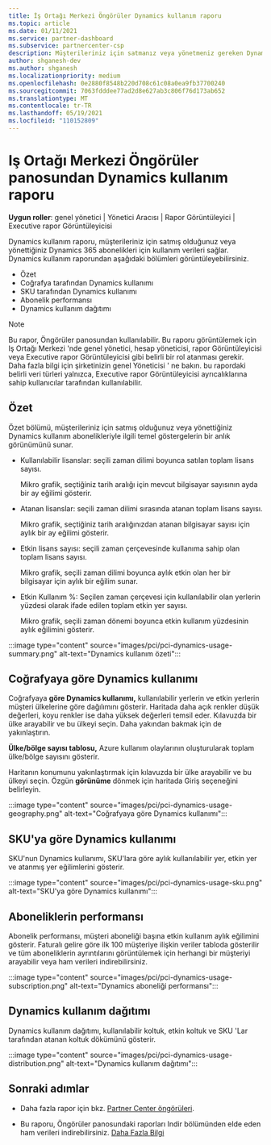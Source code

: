 ```yaml
---
title: İş Ortağı Merkezi Öngörüler Dynamics kullanım raporu
ms.topic: article
ms.date: 01/11/2021
ms.service: partner-dashboard
ms.subservice: partnercenter-csp
description: Müşterileriniz için satmanız veya yönetmeniz gereken Dynamics aboneliklerinin kullanımı hakkında daha fazla bilgi alabilirsiniz.
author: shganesh-dev
ms.author: shganesh
ms.localizationpriority: medium
ms.openlocfilehash: 0e2880f8548b220d708c61c08a0ea9fb37700240
ms.sourcegitcommit: 7063fdddee77ad2d8e627ab3c806f76d173ab652
ms.translationtype: MT
ms.contentlocale: tr-TR
ms.lasthandoff: 05/19/2021
ms.locfileid: "110152809"
---
```

# <a name="dynamics-usage-report-available-from-the-partner-center-insights-dashboard"></a>Iş Ortağı Merkezi Öngörüler panosundan Dynamics kullanım raporu

**Uygun roller**: genel yönetici | Yönetici Aracısı | Rapor Görüntüleyici | Executive rapor Görüntüleyicisi

Dynamics kullanım raporu, müşterileriniz için satmış olduğunuz veya yönettiğiniz Dynamics 365 abonelikleri için kullanım verileri sağlar. Dynamics kullanım raporundan aşağıdaki bölümleri görüntüleyebilirsiniz.

- Özet
- Coğrafya tarafından Dynamics kullanımı
- SKU tarafından Dynamics kullanımı
- Abonelik performansı
- Dynamics kullanım dağıtımı

 > [!NOTE]
 > Bu rapor, Öngörüler panosundan kullanılabilir. Bu raporu görüntülemek için Iş Ortağı Merkezi 'nde genel yönetici, hesap yöneticisi, rapor Görüntüleyicisi veya Executive rapor Görüntüleyicisi gibi belirli bir rol atanması gerekir. Daha fazla bilgi için şirketinizin genel Yöneticisi ' ne bakın. bu rapordaki belirli veri türleri yalnızca, Executive rapor Görüntüleyicisi ayrıcalıklarına sahip kullanıcılar tarafından kullanılabilir.

## <a name="summary"></a>Özet

Özet bölümü, müşterileriniz için satmış olduğunuz veya yönettiğiniz Dynamics kullanım abonelikleriyle ilgili temel göstergelerin bir anlık görünümünü sunar.  

- Kullanılabilir lisanslar: seçili zaman dilimi boyunca satılan toplam lisans sayısı.

   Mikro grafik, seçtiğiniz tarih aralığı için mevcut bilgisayar sayısının ayda bir ay eğilimi gösterir.

- Atanan lisanslar: seçili zaman dilimi sırasında atanan toplam lisans sayısı.

   Mikro grafik, seçtiğiniz tarih aralığınızdan atanan bilgisayar sayısı için aylık bir ay eğilimi gösterir.

- Etkin lisans sayısı: seçili zaman çerçevesinde kullanıma sahip olan toplam lisans sayısı. 

   Mikro grafik, seçili zaman dilimi boyunca aylık etkin olan her bir bilgisayar için aylık bir eğilim sunar.

- Etkin Kullanım %: Seçilen zaman çerçevesi için kullanılabilir olan yerlerin yüzdesi olarak ifade edilen toplam etkin yer sayısı. 

   Mikro grafik, seçili zaman dönemi boyunca etkin kullanım yüzdesinin aylık eğilimini gösterir.

:::image type="content" source="images/pci/pci-dynamics-usage-summary.png" alt-text="Dynamics kullanım özeti":::

## <a name="dynamics-usage-by-geography"></a>Coğrafyaya göre Dynamics kullanımı

Coğrafyaya **göre Dynamics kullanımı,** kullanılabilir yerlerin ve etkin yerlerin müşteri ülkelerine göre dağılımını gösterir. Haritada daha açık renkler düşük değerleri, koyu renkler ise daha yüksek değerleri temsil eder. Kılavuzda bir ülke arayabilir ve bu ülkeyi seçin. Daha yakından bakmak için de yakınlaştırın.

**Ülke/bölge sayısı tablosu,** Azure kullanım olaylarının oluşturularak toplam ülke/bölge sayısını gösterir.

Haritanın konumunu yakınlaştırmak için kılavuzda bir ülke arayabilir ve bu ülkeyi seçin. Özgün **görünüme** dönmek için haritada Giriş seçeneğini belirleyin.

:::image type="content" source="images/pci/pci-dynamics-usage-geography.png" alt-text="Coğrafyaya göre Dynamics kullanımı":::

## <a name="dynamics-usage-by-sku"></a>SKU'ya göre Dynamics kullanımı

SKU'nun Dynamics kullanımı, SKU'lara göre aylık kullanılabilir yer, etkin yer ve atanmış yer eğilimlerini gösterir.

:::image type="content" source="images/pci/pci-dynamics-usage-sku.png" alt-text="SKU'ya göre Dynamics kullanımı":::

## <a name="subscriptions-performance"></a>Aboneliklerin performansı

Abonelik performansı, müşteri aboneliği başına etkin kullanım aylık eğilimini gösterir. Faturalı gelire göre ilk 100 müşteriye ilişkin veriler tabloda gösterilir ve tüm aboneliklerin ayrıntılarını görüntülemek için herhangi bir müşteriyi arayabilir veya ham verileri indirebilirsiniz.

:::image type="content" source="images/pci/pci-dynamics-usage-subscription.png" alt-text="Dynamics aboneliği performansı":::

## <a name="dynamics-usage-distribution"></a>Dynamics kullanım dağıtımı

Dynamics kullanım dağıtımı, kullanılabilir koltuk, etkin koltuk ve SKU 'Lar tarafından atanan koltuk dökümünü gösterir.

:::image type="content" source="images/pci/pci-dynamics-usage-distribution.png" alt-text="Dynamics kullanım dağıtımı":::

## <a name="next-steps"></a>Sonraki adımlar

- Daha fazla rapor için bkz. [Partner Center öngörüleri](partner-center-insights.md).

- Bu raporu, Öngörüler panosundaki raporları Indir bölümünden elde eden ham verileri indirebilirsiniz. [Daha Fazla Bilgi](pci-download-reports.md) 

